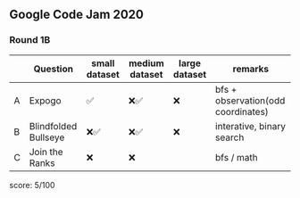## Google Code Jam 2020

### Round 1B

|     | Question             | small dataset | medium dataset | large dataset | remarks                            |
| --- | -------------------- | ------------- | -------------- | ------------- | ---------------------------------- |
| A   | Expogo               | ✅            | ❌✅           | ❌            | bfs + observation(odd coordinates) |
| B   | Blindfolded Bullseye | ❌✅          | ❌✅           | ❌            | interative, binary search          |
| C   | Join the Ranks       | ❌            | ❌             |               | bfs / math                         |

score: 5/100
